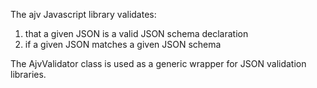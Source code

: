 

The ajv Javascript library validates:
1) that a given JSON is a valid JSON schema declaration
1) if a given JSON matches a given JSON schema

The AjvValidator class is used as a generic wrapper for JSON validation libraries.